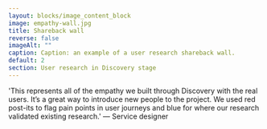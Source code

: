 ```yaml
---
layout: blocks/image_content_block
image: empathy-wall.jpg
title: Shareback wall
reverse: false
imageAlt: ""
caption: Caption: an example of a user research shareback wall.
default: 2
section: User research in Discovery stage
---
```


'This represents all of the empathy we built through Discovery with the real users. It’s a great way to introduce new people to the project. We used red post-its to flag pain points in user journeys and blue for where our research validated existing research.' — Service designer
